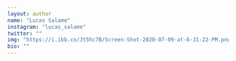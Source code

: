```yaml
---
layout: author
name: "Lucas Salame"
instagram: "lucas_salame"
twitter: ""
img: "https://i.ibb.co/Jt5hc7B/Screen-Shot-2020-07-09-at-6-31-22-PM.png" 
bio: ""
---
```

